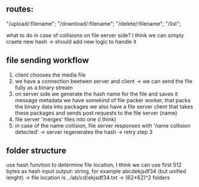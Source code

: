 ## routes:
"/upload/:filename";
"/download/:filename";
"/delete/:filename";
"/list";


what to do in case of collisions on file server side?
I think we can simply craete new hash -> should add new logic to handle it

## file sending workflow
1. client chooses the media file 
2. we have a connection beetwen server and client -> we can send the file fully as a binary stream
3. on server side we generate the hash name for the file and saves it message metadata
   we have somekind of file packer worker, that packs the binary data into packages 
   we also have a file server client that takes these packages and sends post requests to the file server (name)
4. file server 'merges' files into one (i think)
5. in case of the name collision, file server responses with 'name collision detected' -> server regenerates the hash -> retry step 3


## folder structure 
use hash funvtion to determine file location, I think we can use first 512 bytes as hash input 
  output: string, for example abcdekjsdf34 (but unified lenght)
  -> file location is ../ab/cd/ekjsdf34.txt -> (62*62)^2 folders 

